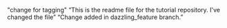 "change for tagging"
“This is the readme file for the tutorial repository.  I've changed the file”
“Change added in dazzling_feature branch.”